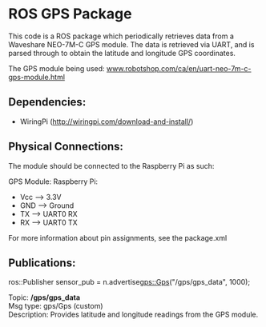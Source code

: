# ROS GPS Package
This code is a ROS package which periodically retrieves data from a Waveshare NEO-7M-C GPS module. 
The data is retrieved via UART, and is parsed through to obtain the latitude and longitude GPS coordinates.

The GPS module being used: www.robotshop.com/ca/en/uart-neo-7m-c-gps-module.html

## Dependencies:

- WiringPi (http://wiringpi.com/download-and-install/)

## Physical Connections:

The module should be connected to the Raspberry Pi as such:

  GPS Module:     Raspberry Pi:
  * Vcc        -->  3.3V
  * GND        -->  Ground
  * TX         -->  UART0 RX
  * RX         -->  UART0 TX
  
For more information about pin assignments, see the package.xml  

## Publications:

ros::Publisher sensor_pub = n.advertise<gps::Gps>("/gps/gps_data", 1000);

Topic:       **/gps/gps_data**<br />
Msg type:    gps/Gps (custom)<br />
Description: Provides latitude and longitude readings from the GPS module.
